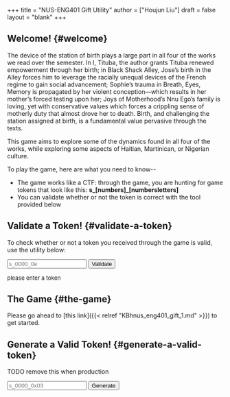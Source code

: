 +++
title = "NUS-ENG401 Gift Utility"
author = ["Houjun Liu"]
draft = false
layout = "blank"
+++

## Welcome! {#welcome}

The device of the station of birth plays a large part in all four of the works we read over the semester. In I, Tituba, the author grants Tituba renewed empowerment through her birth; in Black Shack Alley, Jose’s birth in the Alley forces him to leverage the racially unequal devices of the French regime to gain social advancement; Sophie’s trauma in Breath, Eyes, Memory is propagated by her violent conception—which results in her mother’s forced testing upon her; Joys of Motherhood’s Nnu Ego’s family is loving, yet with conservative values which forces a crippling sense of motherly duty that almost drove her to death. Birth, and challenging the station assigned at birth, is a fundamental value pervasive through the texts.

This game aims to explore some of the dynamics found in all four of the works, while exploring some aspects of Haitian, Martinican, or Nigerian culture.

To play the game, here are what you need to know--

-   The game works like a CTF: through the game, you are hunting for game tokens that look like this: **s_[numbers]_[numbersletters]**
-   You can validate whether or not the token is correct with the tool provided below


## Validate a Token! {#validate-a-token}

To check whether or not a token you received through the game is valid, use the utility below:


<input id="token" placeholder="s_0000_0e"></input> <button id="validate">Validate</button>

<div id="result" style="font-size: 13px">please enter a token</div>

<script>
    function sumDigits(n) {
        let sum = 0;
        while (n) {
            digit = n % 10;
            sum += digit;
            n = (n - digit) / 10;
        }
        return sum;
    }

    $("#validate").click(() => {
        let invalid = "invalid token, sorry!";
        let valid = "valid token, congrats!";
        let value = $("#token").val().split("_");
        if (value[0] != "s") {
            $("#result").html(invalid);
        } else if (!isNaN(value[1])) {
            let sumVal = sumDigits(parseInt(value[1]));
            let mod18_str = (sumVal % 50117).toString(16);
            if (value[2] == mod18_str) $("#result").html(valid);
            else $("#result").html(invalid);
        }
    })
</script>


## The Game {#the-game}

Please go ahead to [this link]({{< relref "KBhnus_eng401_gift_1.md" >}}) to get started.


## Generate a Valid Token! {#generate-a-valid-token}

TODO remove this when production


<input id="code" placeholder="s_0000_0x03"></input> <button id="generate">Generate</button>

<script>
    function sumDigits(n) {
        let sum = 0;
        while (n) {
            digit = n % 10;
            sum += digit;
            n = (n - digit) / 10;
        }
        return sum;
    }
    function getRandomInt(min, max) {
        min = Math.ceil(min);
        max = Math.floor(max);
        return Math.floor(Math.random() * (max - min) + min); // The maximum is exclusive and the minimum is inclusive
    }


    $("#generate").click(() => {
        let digits = getRandomInt(1000, 9999);
        let sumVal = sumDigits(digits);
        let mod18_str = (sumVal % 50117).toString(16);
        $("#code").val(`s_${digits}_${mod18_str}`);
    })
</script>
